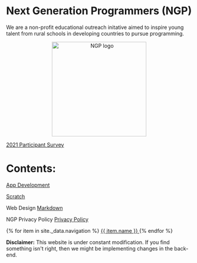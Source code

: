 # Next Generation Programmers (NGP) 

We are a non-profit educational outreach initative 
aimed to inspire young talent from rural schools in developing countries to pursue programming.

<p align="center"> 
  <img src="https://github.com/torgyn/nextgenprog/blob/main/ngpLogo.png?raw=true" alt="NGP logo" width="256">
</p> 

[2021 Participant Survey](/resources/2021_survey/)


# Contents:
[App Development](/app_development/)

[Scratch](/scratch/)

Web Design
[Markdown](/web_design/markdown)

<!--Resources for self-learning-->
<!--[Useful links](/remote_learning/)-->

NGP Privacy Policy
[Privacy Policy](/privacy.html)

<!--2021 Student projects-->
<!--[Useful links](tudent_projects/)-->

<!--2021 volunteers and speakers-->
<!--[Useful links](volunteers/)-->

<nav>
  {% for item in site._data.navigation %}
    <a href="{{ item.link }}" {% if page.url == item.link %}style="color: red;"{% endif %}>
      {{ item.name }}
    </a>
  {% endfor %}
</nav>

**Disclaimer:** This website is under constant modification.
If you find something isn't right, then we might be implementing changes in the back-end.

<!-- Global site tag (gtag.js) - Google Analytics -->
<script async src="https://www.googletagmanager.com/gtag/js?id=UA-81026356-1"></script>
<script>
  window.dataLayer = window.dataLayer || [];
  function gtag(){dataLayer.push(arguments);}
  gtag('js', new Date());

  gtag('config', 'UA-81026356-1');
</script>
